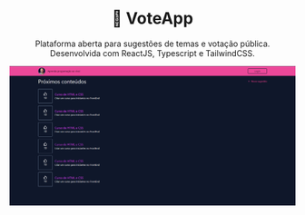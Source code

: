 <h1 align="center">
  🧐 VoteApp
</h1>

<p align="center">Plataforma aberta para sugestões de temas e votação pública. Desenvolvida com ReactJS, Typescript e TailwindCSS.</p>

<a href="https://youtu.be/hSucNV5VWyo">
  <img src="./public/print.png" alt="codando um robo com js">
</a>
